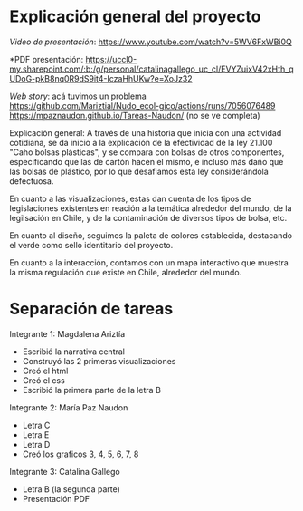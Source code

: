 # Explicación general del proyecto

*Video de presentación*: https://www.youtube.com/watch?v=5WV6FxWBi0Q

*PDF presentación: https://uccl0-my.sharepoint.com/:b:/g/personal/catalinagallego_uc_cl/EVYZuixV42xHth_qUDoG-pkB8nq0R9dS9it4-IczaHhUKw?e=XoJz32

*Web story*: acá tuvimos un problema
https://github.com/Mariztial/Nudo_ecol-gico/actions/runs/7056076489
https://mpaznaudon.github.io/Tareas-Naudon/ (no se ve completa)

Explicación general: A través de una historia que inicia con una actividad cotidiana, se da inicio a la explicación de la efectividad de la ley 21.100 "Caho bolsas plásticas", y se compara con bolsas de otros componentes, especificando que las de cartón hacen el mismo, e incluso más daño que las bolsas de plástico, por lo que desafiamos esta ley considerándola defectuosa.

En cuanto a las visualizaciones, estas dan cuenta de los tipos de legislaciones existentes en reación a la temática alrededor del mundo, de la legilsación en Chile, y de la contaminación de diversos tipos de bolsa, etc.

En cuanto al diseño, seguimos la paleta de colores establecida, destacando el verde como sello identitario del proyecto.

En cuanto a la interacción, contamos con un mapa interactivo que muestra la misma regulación que existe en Chile, alrededor del mundo.

# Separación de tareas
Integrante 1: Magdalena Ariztía
- Escribió la narrativa central
- Construyó las 2 primeras visualizaciones
- Creó el html
- Creó el css
- Escribió la primera  parte de la letra B

Integrante 2: María Paz Naudon
- Letra C
- Letra E
- Letra D
- Creó los graficos 3, 4, 5, 6, 7, 8

Integrante 3: Catalina Gallego
- Letra B (la segunda parte)
- Presentación PDF